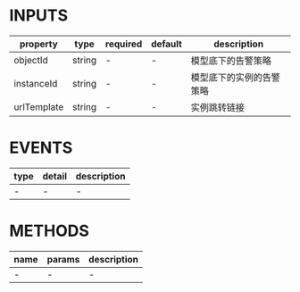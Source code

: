 [//]: # "business-bricks/monitor-alert/alert-rule-list.ts"

# INPUTS

| property    | type   | required | default | description              |
| ----------- | ------ | -------- | ------- | ------------------------ |
| objectId    | string | -        | -       | 模型底下的告警策略       |
| instanceId  | string | -        | -       | 模型底下的实例的告警策略 |
| urlTemplate | string | -        | -       | 实例跳转链接             |

# EVENTS

| type | detail | description |
| ---- | ------ | ----------- |
| -    | -      | -           |

# METHODS

| name | params | description |
| ---- | ------ | ----------- |
| -    | -      | -           |
